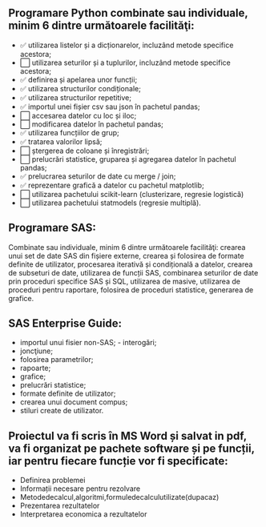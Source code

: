 ## Programare Python combinate sau individuale, minim 6 dintre următoarele facilităţi:
- :white_check_mark: utilizarea listelor și a dicționarelor, incluzând metode specifice acestora;
- :white_large_square: utilizarea seturilor și a tuplurilor, incluzând metode specifice acestora;
- :white_check_mark: definirea și apelarea unor funcții;
- :white_check_mark: utilizarea structurilor condiționale;
- :white_check_mark: utilizarea structurilor repetitive;
- :white_check_mark: importul unei fișier csv sau json în pachetul pandas;
- :white_large_square: accesarea datelor cu loc și iloc;
- :white_large_square: modificarea datelor în pachetul pandas;
- :white_check_mark: utilizarea funcțiilor de grup;
- :white_check_mark: tratarea valorilor lipsă;
- :white_large_square: ștergerea de coloane și înregistrări;
- :white_large_square: prelucrări statistice, gruparea și agregarea datelor în pachetul pandas;
- :white_check_mark: prelucrarea seturilor de date cu merge / join;
- :white_check_mark: reprezentare grafică a datelor cu pachetul matplotlib;
- :white_large_square: utilizarea pachetului scikit-learn (clusterizare, regresie logistică)
- :white_large_square: utilizarea pachetului statmodels (regresie multiplă).

## Programare SAS: 
Combinate sau individuale, minim 6 dintre următoarele facilităţi: crearea unui set de date SAS din fișiere externe, crearea și folosirea de formate definite de utilizator, procesarea iterativă și condițională a datelor, crearea de subseturi de date, utilizarea de funcții SAS, combinarea seturilor de date prin proceduri specifice SAS și SQL, utilizarea de masive, utilizarea de proceduri pentru raportare, folosirea de proceduri statistice, generarea de grafice.

## SAS Enterprise Guide:
- importul unui fisier non-SAS; - interogări;
- joncţiune;
- folosirea parametrilor;
- rapoarte;
- grafice;
- prelucrări statistice;
- formate definite de utilizator;
- crearea unui document compus;
- stiluri create de utilizator.

## Proiectul va fi scris în MS Word și salvat in pdf, va fi organizat pe pachete software și pe funcții, iar pentru fiecare funcție vor fi specificate:
- Definirea problemei
- Informații necesare pentru rezolvare
- Metodedecalcul,algoritmi,formuledecalculutilizate(dupacaz) 
- Prezentarea rezultatelor
- Interpretarea economica a rezultatelor


